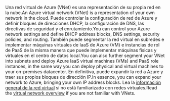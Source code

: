 <span data-ttu-id="bf88f-101">Una red virtual de Azure (VNet) es una representación de su propia red en la nube.</span><span class="sxs-lookup"><span data-stu-id="bf88f-101">An Azure virtual network (VNet) is a representation of your own network in the cloud.</span></span> <span data-ttu-id="bf88f-102">Puede controlar la configuración de red de Azure y definir bloques de direcciones DHCP, la configuración de DNS, las directivas de seguridad y el enrutamiento.</span><span class="sxs-lookup"><span data-stu-id="bf88f-102">You can control your Azure network settings and define DHCP address blocks, DNS settings, security policies, and routing.</span></span> <span data-ttu-id="bf88f-103">También puede segmentar la red virtual en subredes e implementar máquinas virtuales de IaaS de Azure (VM) e instancias de rol de PaaS de la misma manera que puede implementar máquinas físicas y virtuales en el centro de datos local.</span><span class="sxs-lookup"><span data-stu-id="bf88f-103">You can also further segment your VNet into subnets and deploy Azure IaaS virtual machines (VMs) and PaaS role instances, in the same way you can deploy physical and virtual machines to your on-premises datacenter.</span></span> <span data-ttu-id="bf88f-104">En definitiva, puede expandir la red a Azure y traer sus propios bloques de dirección IP.</span><span class="sxs-lookup"><span data-stu-id="bf88f-104">In essence, you can expand your network to Azure, bringing your own IP address blocks.</span></span> <span data-ttu-id="bf88f-105">Lea la [información general de la red virtual](../articles/virtual-network/virtual-networks-overview.md) si no está familiarizado con redes virtuales.</span><span class="sxs-lookup"><span data-stu-id="bf88f-105">Read the [virtual network overview](../articles/virtual-network/virtual-networks-overview.md) if you are not familiar with VNets.</span></span>

